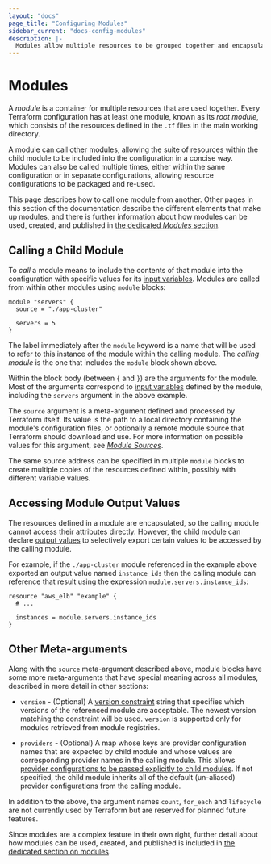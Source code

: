 ```yaml
---
layout: "docs"
page_title: "Configuring Modules"
sidebar_current: "docs-config-modules"
description: |-
  Modules allow multiple resources to be grouped together and encapsulated.
---
```


# Modules

A _module_ is a container for multiple resources that are used together.
Every Terraform configuration has at least one module, known as its
_root module_, which consists of the resources defined in the `.tf` files in
the main working directory.

A module can call other modules, allowing the suite of resources within the
child module to be included into the configuration in a concise way. Modules
can also be called multiple times, either within the same configuration or
in separate configurations, allowing resource configurations to be packaged
and re-used.

This page describes how to call one module from another. Other pages in this
section of the documentation describe the different elements that make up
modules, and there is further information about how modules can be used,
created, and published in [the dedicated _Modules_ section](/docs/modules/index.html).

## Calling a Child Module

To _call_ a module means to include the contents of that module into the
configuration with specific values for its
[input variables](/docs/configuration/variables.html). Modules are called
from within other modules using `module` blocks:

```hcl
module "servers" {
  source = "./app-cluster"

  servers = 5
}
```

The label immediately after the `module` keyword is a name that will be used
to refer to this instance of the module within the calling module. The
_calling module_ is the one that includes the `module` block shown above.

Within the block body (between `{` and `}`) are the arguments for the module.
Most of the arguments correspond to [input variables](/docs/configuration/variables.html)
defined by the module, including the `servers` argument in the above example.

The `source` argument is a meta-argument defined and processed by Terraform
itself. Its value is the path to a local directory containing the module's
configuration files, or optionally a remote module source that Terraform should
download and use. For more information on possible values for this argument,
see [_Module Sources_](/docs/modules/sources.html).

The same source address can be specified in multiple `module` blocks to create
multiple copies of the resources defined within, possibly with different
variable values.

## Accessing Module Output Values

The resources defined in a module are encapsulated, so the calling module
cannot access their attributes directly. However, the child module can
declare [output values](/docs/configuration/outputs.html) to selectively
export certain values to be accessed by the calling module.

For example, if the `./app-cluster` module referenced in the example above
exported an output value named `instance_ids` then the calling module
can reference that result using the expression `module.servers.instance_ids`:

```hcl
resource "aws_elb" "example" {
  # ...

  instances = module.servers.instance_ids
}
```

## Other Meta-arguments

Along with the `source` meta-argument described above, module blocks have
some more meta-arguments that have special meaning across all modules,
described in more detail in other sections:

* `version` - (Optional) A [version constraint](/docs/modules/usage.html#module-versions)
  string that specifies which versions of the referenced module are acceptable.
  The newest version matching the constraint will be used. `version` is supported
  only for modules retrieved from module registries.

* `providers` - (Optional) A map whose keys are provider configuration names
  that are expected by child module and whose values are corresponding
  provider names in the calling module. This allows
  [provider configurations to be passed explicitly to child modules](/docs/modules/usage.html#providers-within-modules).
  If not specified, the child module inherits all of the default (un-aliased)
  provider configurations from the calling module.

In addition to the above, the argument names `count`, `for_each` and
`lifecycle` are not currently used by Terraform but are reserved for planned
future features.

Since modules are a complex feature in their own right, further detail
about how modules can be used, created, and published is included in
[the dedicated section on modules](/docs/modules/index.html).
